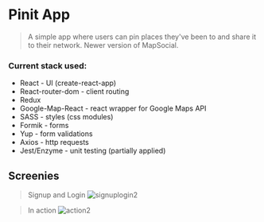 # Pinit App

> A simple app where users can pin places they've been to and share it to their network. Newer version of MapSocial.  

### Current stack used:

- React - UI (create-react-app)
- React-router-dom - client routing
- Redux
- Google-Map-React - react wrapper for Google Maps API
- SASS - styles (css modules)
- Formik - forms
- Yup - form validations
- Axios - http requests
- Jest/Enzyme - unit testing (partially applied)

## Screenies

> Signup and Login
![signuplogin2](https://user-images.githubusercontent.com/41134618/57575795-968ad580-741f-11e9-8f00-b88d232d5bf6.gif)

> In action
![action2](https://user-images.githubusercontent.com/41134618/57575807-e79ac980-741f-11e9-86f9-eea670b5ca21.gif)
